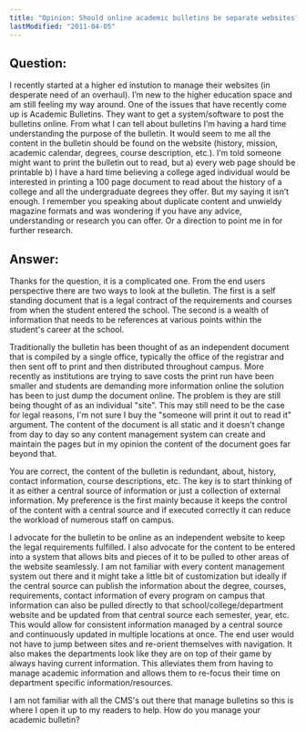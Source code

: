 ```yaml
---
title: "Opinion: Should online academic bulletins be separate websites?"
lastModified: "2011-04-05"
---
```


## Question:

I recently started at a higher ed instution to manage their websites (in desperate need of an overhaul). I’m new to the higher education space and am still feeling my way around. One of the issues that have recently come up is Academic Bulletins. They want to get a system/software to post the bulletins online. From what I can tell about bulletins I’m having a hard time understanding the purpose of the bulletin. It would seem to me all the content in the bulletin should be found on the website (history, mission, academic calendar, degrees, course description, etc.). I’m told someone might want to print the bulletin out to read, but a) every web page should be printable b) I have a hard time believing a college aged individual would be interested in printing a 100 page document to read about the history of a college and all the undergraduate degrees they offer. But my saying it isn’t enough. I remember you speaking about duplicate content and unwieldy magazine formats and was wondering if you have any advice, understanding or research you can offer. Or a direction to point me in for further research.

## Answer:

Thanks for the question, it is a complicated one. From the end users perspective there are two ways to look at the bulletin. The first is a self standing document that is a legal contract of the requirements and courses from when the student entered the school. The second is a wealth of information that needs to be references at various points within the student's career at the school.

Traditionally the bulletin has been thought of as an independent document that is compiled by a single office, typically the office of the registrar and then sent off to print and then distributed throughout campus. More recently as institutions are trying to save costs the print run have been smaller and students are demanding more information online the solution has been to just dump the document online. The problem is they are still being thought of as an individual "site". This may still need to be the case for legal reasons, I'm not sure I buy the "someone will print it out to read it" argument. The content of the document is all static and it doesn't change from day to day so any content management system can create and maintain the pages but in my opinion the content of the document goes far beyond that.

You are correct, the content of the bulletin is redundant, about, history, contact information, course descriptions, etc. The key is to start thinking of it as either a central source of information or just a collection of external information. My preference is the first mainly because it keeps the control of the content with a central source and if executed correctly it can reduce the workload of numerous staff on campus.

I advocate for the bulletin to be online as an independent website to keep the legal requirements fulfilled. I also advocate for the content to be entered into a system that allows bits and pieces of it to be pulled to other areas of the website seamlessly. I am not familiar with every content management system out there and it might take a little bit of customization but ideally if the central source can publish the information about the degree, courses, requirements, contact information of every program on campus that information can also be pulled directly to that school/college/department website and be updated from that central source each semester, year, etc. This would allow for consistent information managed by a central source and continuously updated in multiple locations at once. The end user would not have to jump between sites and re-orient themselves with navigation. It also makes the departments look like they are on top of their game by always having current information. This alleviates them from having to manage academic information and allows them to re-focus their time on department specific information/resources.

I am not familiar with all the CMS's out there that manage bulletins so this is where I open it up to my readers to help. How do you manage your academic bulletin?
